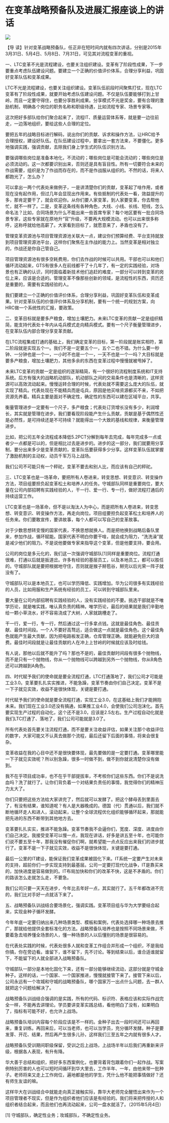 # 在变革战略预备队及进展汇报座谈上的讲话
<img class="pv" src="https://api.visitor.plantree.me/visitor-badge/pv?namespace=plantree.me&key=renzhengfei-speeches/在变革战略预备队及进展汇报座谈上的讲话.md">




【导  读】针对变革战略预备队，任正非在短时间内就有四次讲话，分别是2015年3月31日、5月4日、5月8日、7月31日，可见其对流程变革的重视。



一、LTC变革不光是流程建设，也要关注组织建设。变革有了阶段性成果，下一步要重点考虑队伍建设问题。要建立一个正确的价值评价体系，合理分享利益，巩固好变革队伍和变革成果。

LTC不光是流程建设，也要关注组织建设。变革队伍前段时间聚焦打仗，现在LTC变革有了阶段性成果，就要开始考虑队伍建设问题。不仅是队伍要能够打到上甘岭，而且一定要守得住，也要分享胜利成果。分享模式不光是奖金，要有合理的激励机制，明确各个岗位的职务名称和职级待遇，比如流程专家、场景专家等。

这次把好多部队给你们聚合起来了，流程IT、质量运营体系等，就是要一边往前走，一边落地组织，要给这些人合理的定位。

要把五年的战略目标进行解码，说出你们的贡献、诉求和操作方法，让HRC给予合理授权，建设好队伍。在队伍建设过程中，要拿出一套方法来，不要僵化。更多地强调实践，强调贡献，去除我们身上学生式的队伍识别方法。

要强调哪些岗位是准备本地化，不流动的；哪些岗位是可能会流动的；哪些岗位是必须流动的。这一次都要识别出来，否则还是具有盲目性。所有一切要符合未来的作战需要，组织是为了作战而存在的，而不是作战服从组织的。不然的话，将来人都跑光了，怎么办？

可以拿出一两个代表处来做例子，一是讲清楚你们的贡献，变革起了啥作用，或者现在没有起作用，但过几年会显现出作用来。有些抵制的代表处一看，效益提升的多，那肯定要干了，就会欢迎你。从你们要人家变革，到人家要变革，你去帮他忙，就不一样了。二是，变革这条线有各种角色，大线、小线、长线、短线，怎么命名法？比如，合同场景为什么不能出来一些首席专家？每个地区要有一批合同场景专家，这些专家就在原地升“官”升级，不要再大规模流动。也可以出来很多称呼，这称呼就给他高薪了。大家看到目标了，就愿意来了，矛盾也没有了。

管理变革资源池与项目管理资源池关联大一点，建议你们预算经费、平台支持就放到项目管理资源池平台，这样你们聚焦在主作战的能力上。当然变革是相对独立的，作战还是你自己管自己。

项目管理资源池有很多空耗费用，你们去作战的时候可以共用。干部也可以和他们循环流动起来，GTS有很多人在前线都干了十几年了，有一定的实践经验，对场景也有正确的认识，同时面临着新技术他们追赶的难度，一部分可以转到变革的岗位上来，应该是合适的。管理变革不像那些创新的领域，是流程性的东西，资历还是重要的，需要有实践经验的人。

我们要建立一个正确的价值评价体系，合理分享利益，巩固好变革队伍和变革成果。针对变革队伍的价值评价体系及分享机制，要有一个统一的规划方案，向HRC做一个系统性的汇报，要政策。

二、变革目标就是要多产粮食，增加土壤肥力。未来LTC变革的贡献一定是组织精简，能支持代表处十年内从屯兵模式走向精兵模式。要有一个尺子衡量管理进步，在变革队伍内部合理分享变革贡献。

在LTC流程集成打通的基础上，我们确定变革的目标，第一阶段就是账实相符，第二阶段就是实现五个一。我们不是一定要五个一，五个二也不错。为什么要一秒钟、一分钟也是一个一，一小时不也是一个一，一天不也是一个一吗？大目标就是要多产粮食，增加土壤肥力，其他多余的东西在变革过程中慢慢就被甩掉了。

未来LTC变革的贡献一定是组织的逐渐精简，有一个很好的流程制度系统和IT支持系统。后方有强大的战略机动部队，机动部队之间的交易条件也是清晰的，这样资源可以高效流动起来。慢慢运转合理的时候，代表处就不需要这么庞大的队伍，就实现了精兵。代表处现在不能精兵而是屯兵，原因是他买啥资源都买不来，不如把资源先养着。精兵主要是面对不确定性，确定性的东西可以建在区域平台，共享。

衡量管理进步一定要有一个尺子，多产粮食；代表处订货增长没有多少，利润增长，其实就是管理在进步。我们要看现阶段能产生什么贡献，贡献是基于偶然性还是必然性，是可持续还是不可持续？就能得出一个大致的基线和规律，来衡量管理进步。

比如，把公司五年全流程成本降低5.2PCT分解到每年去完成，每年完成多一点或者少一点都是可以的，但是相比过去是进步的。进步的这一部分，我们就要用分享制，要分出来多少是变革贡献的，变革队伍要获得多少分享。这样变革队伍就掌握了激励机制的主动权，动员千军万马上战场。

我们公司不可能只有一个秤砣，变革不要去和别人比，而应该有自己的秤砣。

三、LTC变革也是一场革命，要把所有人卷进来，转变思想、转变意识、转变操作方法，项目组要担负起变革松土和培养人的任务。守城部队同样是重要岗位，要大量在公司内部招聘有实践经验的人，干一行、爱一行、专一行，做好流程打通后的持续运营工作。

LTC变革也是一场革命，但不是以淘汰人为中心，而是把所有人卷进来，转变思想、转变意识、转变操作方法，再走向岗位。项目组要担负起变革松土和培养人的任务来。你们要敢宣传，要讲故事，每个人都可以写自己的变革故事。

对于少数思想转变慢的国家代表，不换思想就换人。而是把他换到战略后备队里来，参加作战，循环赋能。国家代表不明白你要干啥，就会成为阻力，“洗洗澡”就是减少他们的阻力。不是说他要做专家来指导这个变革，但是他要支持，要会用。

公司的岗位是多元化的，我们这一次强调守城部队[1]同样是重要岗位。流程打通很难，打通以后就是扳道岔。许多有经验的基层员工，以及本地员工，都可以胜任的。守城部队就是要把根据地守住，否则就是猴子掰苞谷，掰完以后光荣一阵子就没有了。

守城部队可以是本地员工，也可以学历降低、实践增加。华为公司很多有实践经验的人员，比如用服和生产系统有经验的员工，可以转到守城部队里来。

要大量在公司内部招聘有实践经验的人，没有实践经验的不要。挑选干部就是不唯学历论，就是唯实践，唯认真负责的精神。唯学历论，最后的结果就是我们辛勤地给一颗小草浇水，好不容易浇成了大树，人家就跳槽走了。

干一行，爱一行，专一行，然后通过这一行多拿点钱。这就是最佳角色、最佳贡献、最佳时间段。一个人不要好高骛远，适合做这一点就是最佳角色。这个最佳角色就能产生最大贡献，因为把电路板发正确，仓库管理正确，就能避免巨大的浪费。最佳时间段就是让最佳贡献的人在冲上上甘岭的时候就应该及时给钱。

有人说，那他以后就不能升了吗？那也不是的，最佳贡献时间段有很多个抛物线，而不是只有一个抛物线，你从一个抛物线可以跨越到另外一个抛物线，你从B角色还可以跨越到A角色。

四、时代赋予我们的使命就是要全流程打通，LTC打通落地了，我们公司才可能是工业3.0。变革要扎扎实实推进，不能急躁，变革节奏由你们自己决定。变革不是一下子就见实效，收益不是很快体现，关键是要打通。

时代赋予我们的使命就是要全流程打通，实现工业3.0，在这基础上我们才能拥抱未来。我们现在工业3.0还没有搞通，如果推工业4.0，会使我们公司泡沫化。首先要实现生产过程的自动化，这个还不是3.0，应该是2.5左右。生产过程自动化就是我们LTC打通了、落地了，我们公司可能就是3.0了。

所有代表处首先要关注流程打通，而不是要关注收益评估，如果关注那个收益评估的数字，大家可能又不认真去做那个流程，最后还留下后面的事情，将来会很复杂。

变革收益在我的心目中还不是很快要体现，最先要做的是一定要打通。变革哪里能一下子就见实效呢？所以别急躁，很多一时做不到，做不到你就说清楚你没有做到。

我不在乎项目成功率，也不在乎干部提拔率，不考核你们这些东西。你们不是说洗血吗？洗了就行了。让你们背负着一个对结果负责任的事情，我觉得你们的精神压力太大了。

你们只要把这些方法给大家讲完了，然后就可以发酵了。把这个酵母丢到里面去了，有没有结果，谁知道呢？有人是大器晚成的。德国（代）贯通以后，我们就不断地循环走人和进人，滚动起来，让整个全球流程优化组织能够循环起来，那就能把先进的东西不断带到其他地方去。

变革要扎扎实实，推进不能急躁。变革节奏我不会逼你们，宽度、深度、进度由你们自己决定。我接受变革可以慢一点，我现在讲话，好多是讲五至十年，也可能你们说不要五至十年，那我没有催促你们啊，就希望能一点点反应出来我们的进步就行了。变革不是一下子就见实效，收益不是很快体现，关键是要打通。

最后一公里的IT建设，能保证我们变革成果被固化下来。IT系统一定要产生对未来的支持，超前你们一步实现支持到最基层。公司一定要打现代化战争，IT是靠买来的，加快进度是容易做到的。IT布局加快和你们的改革不快，这是不矛盾的。你们的路该怎么走就怎么走，不要急。

我们公司只要一天天在进步，今年比去年好一点，其实就行了。五千年都改进不完的，我们比对手好一点就活下来了。

五、战略预备队训战结合要场景化，强调实践。变革项目组与华为大学要结合起来，实现金种子循环发酵。

今年年底一定要归纳出来几种场景类型、模板和案例，代表处选择哪一种场景去推广，那就给他提供全套标准化的方法。战略预备队培养也是按照不同场景来做，不要着急去培养懂全场景的人，懂一种场景的人以后懂别的场景是很容易的。

在代表处实践的时候，代表处很多人就和变革工作组合并形成一个组织，不是我给你搞，你在旁边看。谁留下，谁不留下，先不讨论。等到结束以后，谁合适谁就留下，不能留下的人就全部进入战略预备队。

守城部队一部分是本地化固化下来，还有一部分能够继续流动，这部分就是守城金种子。这样的话，一个国家、一个国家推进，慢慢就接管下来了。接管下来以后，公司永远有一个攻城和守城的战略预备队，哪个国家万一出点什么问题，去一群人就把这个问题给解决了。

战略预备队训战结合强调的是实践，所有的代码、标识符、表格应该和实际作战完全一样，不能再去讲理论。学员要讲变革实践总结，看他明白了没有，如果明白了，指标有可能不好，也允许上战场。

战略预备队培训内容每个阶段应该是不一样的。金种子出去一段时间还可以再回来，重复训练。再回来后，可以当老师，也可以当学员，充分循环发酵。种子是要发芽、开花、结果，然后再产生很多儿孙，这样我们三至五年之内就有很多人才。

战略预备队受训期间职级保留，受训之后上战场，上战场半年以后我们再重新来评级，根据各人表现，有升有降。

华大善于总结和组织，把好多东西案例化，也要背着背包跟着你们一起作战。写案例特别厉害的人也可以短时间循环到华大里去，工作半年、一年，由他来带一批种子。老师将来又走上工作岗位，遍地都是他的学生，凭什么他不能把事情做好？还有师生友谊的嘛。

这样华大在训战结合中就能走向真正接触实际，靠华大老师完全醒悟出来作为一个项目管理者不现实，但是作为组织者他们应该是有经验的。我们将来把传授的人和组织者结合起来，而且他们也再流动起来，公司一盘水就活了。（2015年5月4日）



[1] 守城部队，确定性业务；攻城部队，不确定性业务。
